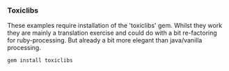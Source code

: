 ### Toxiclibs
These examples require installation of the 'toxiclibs' gem. Whilst they work they are mainly a translation exercise and could do with  a bit re-factoring for ruby-processing. But already a bit more elegant than java/vanilla processing.
```bash
gem install toxiclibs
```
